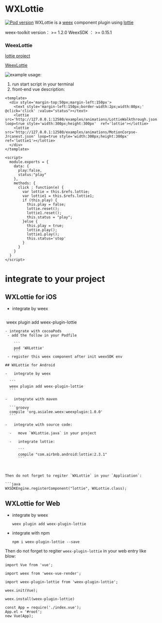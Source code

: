 # WXLottie
[![Pod version](https://badge.fury.io/co/WXLottie.svg)](https://cocoapods.org/pods/WXLottie)
WXLottie is a [weex](https://github.com/apache/incubator-weex) component  plugin using [lottie](https://github.com/airbnb/lottie-ios)

weex-toolkit version： >= 1.2.0
WeexSDK ： >= 0.15.1

### WeexLottie

[lottie project](https://github.com/airbnb/lottie-ios)

[WeexLottie](https://github.com/acton393/WeexLottie)

![example](examples/gif/lottie.gif)
usage:

1. run start script in your terminal
2. front-end
  vue description:

```
<template>
  <div style='margin-top:50px;margin-left:150px'>
	<text style='margin-left:150px;border-width:2px;width:80px;' @click='click' :value="status"></text>
    <lottie src='http://127.0.0.1:12580/examples/animations/LottieWalkthrough.json' loop=true style='width:300px;height:300px'  ref='lottie'></lottie>
	<lottie src='http://127.0.0.1:12580/examples/animations/MotionCorpse-Jrcanest.json' loop=true style='width:300px;height:300px'  ref='lottie1'></lottie>
  </div>
</template>

<script>
  module.exports = {
    data: {
      play:false,
	  status:"play"
    },
    methods: {
      click : function(e) {
        var lottie = this.$refs.lottie;
		var lottie1 = this.$refs.lottie1;
        if (this.play) {
          this.play = false;
          lottie.reset();
		  lottie1.reset();
		  this.status = "play";
        }else {
          this.play = true;
          lottie.play();
		  lottie1.play();
		  this.status='stop'
        }
      }
    }
  }  
</script>
```

# integrate to your project
## WXLottie for iOS 
- integrate by weex

  ```
  weex plugin add weex-plugin-lottie
  ```
- integrate with cocoaPods
   - add the follow in your Podfile

      ```
      pod 'WXLottie'
      ```
   - register this weex component after init weexSDK env

## WXLottie for Android

-   integrate by weex

    ```
    weex plugin add weex-plugin-lottie
    ```

-   integrate with maven

    ```groovy
    compile 'org.asialee.weex:weexplugin:1.0.0'
    ```

-   integrate with source code:

    -   move `WXLottie.java` in your project

    -   integrate lottie: 

        ```
        compile "com.airbnb.android:lottie:2.3.1"
        ```



Then do not forget to regiter `WXLottie` in your `Application`:

```java
WXSDKEngine.registerComponent("lottie", WXLottie.class);
```


## WXLottie for Web

-   integrate by weex
    ```
    weex plugin add weex-plugin-lottie
    ```

-   integrate with npm

    ```
    npm i weex-plugin-lottie --save
    ```
Then do not forget to regiter `weex-plugin-lottie` in your web entry like blow:

```
import Vue from 'vue';

import weex from 'weex-vue-render';

import weex-plugin-lottie from 'weex-plugin-lottie';

weex.init(Vue);

weex.install(weex-plugin-lottie)

const App = require('./index.vue');
App.el = '#root';
new Vue(App);
```
   
  
